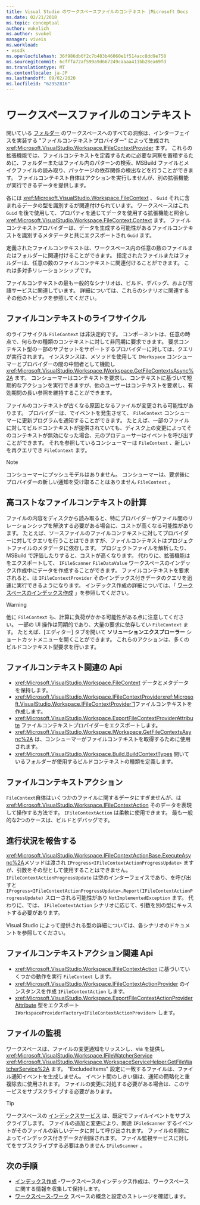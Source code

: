 ```yaml
---
title: Visual Studio のワークスペースファイルのコンテキスト |Microsoft Docs
ms.date: 02/21/2018
ms.topic: conceptual
author: vukelich
ms.author: svukel
manager: viveis
ms.workload:
- vssdk
ms.openlocfilehash: 36f986db6f2c7b483b46060e1f514acc8dd9e758
ms.sourcegitcommit: 6cfffa72af599a9d667249caaaa411bb28ea69fd
ms.translationtype: MT
ms.contentlocale: ja-JP
ms.lasthandoff: 09/02/2020
ms.locfileid: "62952816"
---
```

# <a name="workspace-file-contexts"></a>ワークスペースファイルのコンテキスト

開いている [フォルダー](../ide/develop-code-in-visual-studio-without-projects-or-solutions.md) のワークスペースへのすべての洞察は、インターフェイスを実装する "ファイルコンテキストプロバイダー" によって生成され <xref:Microsoft.VisualStudio.Workspace.IFileContextProvider> ます。 これらの拡張機能では、ファイルコンテキストを定義するために必要な洞察を蓄積するために、フォルダーまたはファイル内のパターンの検索、MSBuild ファイルとメイクファイルの読み取り、パッケージの依存関係の検出などを行うことができます。 ファイルコンテキスト自体はアクションを実行しませんが、別の拡張機能が実行できるデータを提供します。

各には <xref:Microsoft.VisualStudio.Workspace.FileContext> 、 `Guid` それに含まれるデータの型を識別するが関連付けられています。 ワークスペースはこれ `Guid` を後で使用して、プロパティを通じてデータを使用する拡張機能と照合し <xref:Microsoft.VisualStudio.Workspace.FileContext.Context> ます。 ファイルコンテキストプロバイダーは、データを生成する可能性があるファイルコンテキストを識別するメタデータと共にエクスポートされ `Guid` ます。

定義されたファイルコンテキストは、ワークスペース内の任意の数のファイルまたはフォルダーに関連付けることができます。 指定されたファイルまたはフォルダーは、任意の数のファイルコンテキストに関連付けることができます。 これは多対多リレーションシップです。

ファイルコンテキストの最も一般的なシナリオは、ビルド、デバッグ、および言語サービスに関連しています。 詳細については、これらのシナリオに関連するその他のトピックを参照してください。

## <a name="file-context-lifecycle"></a>ファイルコンテキストのライフサイクル

のライフサイクル `FileContext` は非決定的です。 コンポーネントは、任意の時点で、何らかの種類のコンテキストに対して非同期に要求できます。 要求コンテキスト型の一部のサブセットをサポートするプロバイダーに対しては、クエリが実行されます。 インスタンスは、メソッドを使用して `IWorkspace` コンシューマーとプロバイダーの間の中間者として機能し <xref:Microsoft.VisualStudio.Workspace.IWorkspace.GetFileContextsAsync%2A> ます。 コンシューマーはコンテキストを要求し、コンテキストに基づいて短期的なアクションを実行できますが、他のユーザーはコンテキストを要求し、有効期間の長い参照を維持することができます。

ファイルのコンテキストが古くなる原因となるファイルが変更される可能性があります。 プロバイダーは、でイベントを発生させて、 `FileContext` コンシューマーに更新プログラムを通知することができます。 たとえば、一部のファイルに対してビルドコンテキストが提供されていても、ディスク上の変更によってそのコンテキストが無効になった場合、元のプロデューサーはイベントを呼び出すことができます。 それを参照しているコンシューマーは `FileContext` 、新しいを再クエリでき `FileContext` ます。

>[!NOTE]
>コンシューマーにプッシュモデルはありません。 コンシューマーは、要求後にプロバイダーの新しい通知を受け取ることはありません `FileContext` 。

## <a name="expensive-file-context-computations"></a>高コストなファイルコンテキストの計算

ファイルの内容をディスクから読み取ると、特にプロバイダーがファイル間のリレーションシップを解決する必要がある場合に、コストが高くなる可能性があります。 たとえば、ソースファイルのファイルコンテキストに対してプロバイダーに対してクエリを行うことはできますが、ファイルコンテキストはプロジェクトファイルのメタデータに依存します。 プロジェクトファイルを解析したり、MSBuild で評価したりすると、コストが高くなります。 代わりに、拡張機能はをエクスポートして、 `IFileScanner` `FileDataValue` ワークスペースのインデックス作成中にデータを作成することができます。 ファイルコンテキストを要求されると、は `IFileContextProvider` そのインデックス付きデータのクエリを迅速に実行できるようになります。 インデックス作成の詳細については、「 [ワークスペースのインデックス作成](workspace-indexing.md) 」を参照してください。

>[!WARNING]
>他に `FileContext` も、計算に負荷がかかる可能性がある点に注意してください。 一部の UI 操作は同期的であり、大量の要求に依存してい `FileContext` ます。 たとえば、[エディター] タブを開いて **ソリューションエクスプローラー** ショートカットメニューを開くことができます。 これらのアクションは、多くのビルドコンテキスト型要求を行います。

## <a name="file-context-related-apis"></a>ファイルコンテキスト関連の Api

- <xref:Microsoft.VisualStudio.Workspace.FileContext> データとメタデータを保持します。
- <xref:Microsoft.VisualStudio.Workspace.IFileContextProvider><xref:Microsoft.VisualStudio.Workspace.IFileContextProvider`1>ファイルコンテキストを作成します。
- <xref:Microsoft.VisualStudio.Workspace.ExportFileContextProviderAttribute> ファイルコンテキストプロバイダーをエクスポートします。
- <xref:Microsoft.VisualStudio.Workspace.IWorkspace.GetFileContextsAsync%2A> は、コンシューマーがファイルコンテキストを取得するために使用されます。
- <xref:Microsoft.VisualStudio.Workspace.Build.BuildContextTypes> 開いているフォルダーが使用するビルドコンテキストの種類を定義します。

## <a name="file-context-actions"></a>ファイルコンテキストアクション

`FileContext`自体はいくつかのファイルに関するデータにすぎませんが、は <xref:Microsoft.VisualStudio.Workspace.IFileContextAction> そのデータを表現して操作する方法です。 `IFileContextAction` は柔軟に使用できます。 最も一般的な2つのケースは、ビルドとデバッグです。

## <a name="reporting-progress"></a>進行状況を報告する

<xref:Microsoft.VisualStudio.Workspace.IFileContextActionBase.ExecuteAsync%2A>メソッドは渡され `IProgress<IFileContextActionProgressUpdate>` ますが、引数をその型として使用することはできません。 `IFileContextActionProgressUpdate` は空のインターフェイスであり、を呼び出すと `IProgress<IFileContextActionProgressUpdate>.Report(IFileContextActionProgressUpdate)` スローされる可能性があり `NotImplementedException` ます。 代わりに、では、 `IFileContextAction` シナリオに応じて、引数を別の型にキャストする必要があります。

Visual Studio によって提供される型の詳細については、各シナリオのドキュメントを参照してください。

## <a name="file-context-action-related-apis"></a>ファイルコンテキストアクション関連 Api

- <xref:Microsoft.VisualStudio.Workspace.IFileContextAction> に基づいていくつかの動作を実行 `FileContext` します。
- <xref:Microsoft.VisualStudio.Workspace.IFileContextActionProvider> のインスタンスを作成 `IFileContextAction` します。
- <xref:Microsoft.VisualStudio.Workspace.ExportFileContextActionProviderAttribute> 型をエクスポート `IWorkspaceProviderFactory<IFileContextActionProvider>` します。

## <a name="file-watching"></a>ファイルの監視

ワークスペースは、ファイルの変更通知をリッスンし、via を提供し <xref:Microsoft.VisualStudio.Workspace.IFileWatcherService> <xref:Microsoft.VisualStudio.Workspace.WorkspaceServiceHelper.GetFileWatcherService%2A> ます。 "ExcludedItems" 設定に一致するファイルは、ファイル通知イベントを生成しません。 イベント間のしきい値は、通知の簡略化と重複除去に使用されます。 ファイルの変更に対処する必要がある場合は、このサービスをサブスクライブする必要があります。

>[!TIP]
>ワークスペースの [インデックスサービス](workspace-indexing.md) は、既定でファイルイベントをサブスクライブします。 ファイルの追加と変更により、関連 `IFileScanner` するイベントがそのファイルの新しいデータに対して呼び出されます。 ファイルの削除によってインデックス付きデータが削除されます。 ファイル監視サービスに対してをサブスクライブする必要はありません `IFileScanner` 。

## <a name="next-steps"></a>次の手順

* [インデックス作成](workspace-indexing.md) -ワークスペースのインデックス作成は、ワークスペースに関する情報を収集して保持します。
* [ワークスペース-ワーク](workspaces.md) スペースの概念と設定のストレージを確認します。
